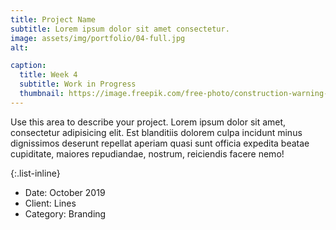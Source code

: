 ```yaml
---
title: Project Name
subtitle: Lorem ipsum dolor sit amet consectetur.
image: assets/img/portfolio/04-full.jpg
alt: 

caption:
  title: Week 4
  subtitle: Work in Progress
  thumbnail: https://image.freepik.com/free-photo/construction-warning-sign-icon-concept_53876-123765.jpg
---
```

Use this area to describe your project. Lorem ipsum dolor sit amet, consectetur adipisicing elit. Est blanditiis dolorem culpa incidunt minus dignissimos deserunt repellat aperiam quasi sunt officia expedita beatae cupiditate, maiores repudiandae, nostrum, reiciendis facere nemo!

{:.list-inline}
- Date: October 2019
- Client: Lines
- Category: Branding

